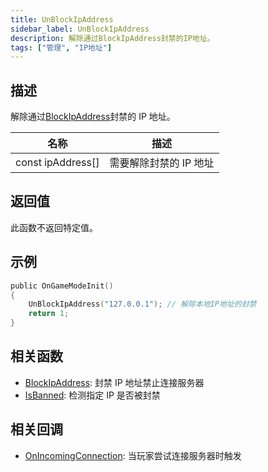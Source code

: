 ```yaml
---
title: UnBlockIpAddress
sidebar_label: UnBlockIpAddress
description: 解除通过BlockIpAddress封禁的IP地址。
tags: ["管理", "IP地址"]
---
```


## 描述

解除通过[BlockIpAddress](BlockIpAddress)封禁的 IP 地址。

| 名称              | 描述                   |
| ----------------- | ---------------------- |
| const ipAddress[] | 需要解除封禁的 IP 地址 |

## 返回值

此函数不返回特定值。

## 示例

```c
public OnGameModeInit()
{
    UnBlockIpAddress("127.0.0.1"); // 解除本地IP地址的封禁
    return 1;
}
```

## 相关函数

- [BlockIpAddress](BlockIpAddress): 封禁 IP 地址禁止连接服务器
- [IsBanned](IsBanned): 检测指定 IP 是否被封禁

## 相关回调

- [OnIncomingConnection](../callbacks/OnIncomingConnection): 当玩家尝试连接服务器时触发
